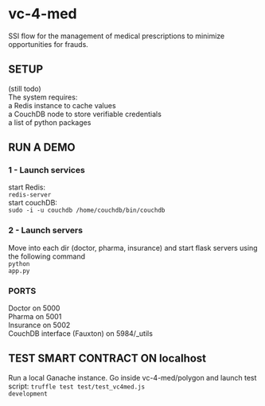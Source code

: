 # vc-4-med
SSI flow for the management of medical prescriptions to minimize opportunities for frauds.

## SETUP
(still todo)  <br />
The system requires:  <br />
a Redis instance to cache values  <br />
a CouchDB node to store verifiable credentials  <br />
a list of python packages  <br />


## RUN A DEMO
### 1 - Launch services
start Redis:  <br />
<code>redis-server</code>  <br />
start couchDB:  <br />
<code>sudo -i -u couchdb /home/couchdb/bin/couchdb</code>  <br />

### 2 - Launch servers
Move into each dir (doctor, pharma, insurance) and start flask servers using the following command <br />
<code>python app.py</code>

### PORTS
Doctor on 5000  <br />
Pharma on 5001  <br />
Insurance on 5002  <br />
CouchDB interface (Fauxton) on 5984/_utils  <br />

## TEST SMART CONTRACT ON localhost
Run a local Ganache instance.
Go inside vc-4-med/polygon and launch test script: <code>truffle test test/test_vc4med.js development</code>
